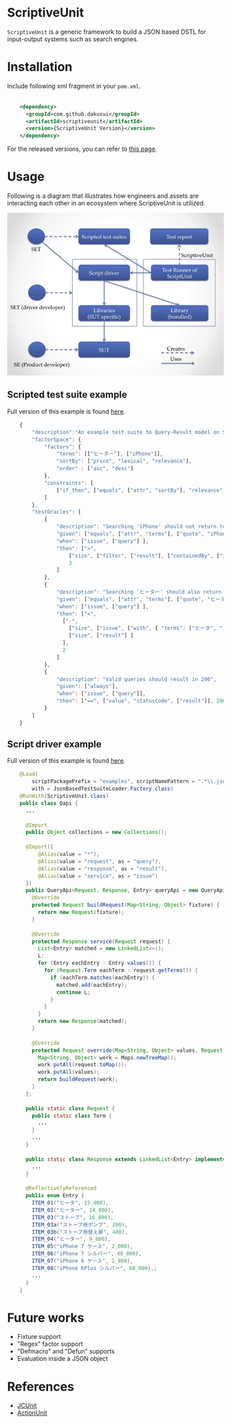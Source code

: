 # ScriptiveUnit

```ScriptiveUnit``` is a generic framework to build a JSON based DSTL for input-output
systems such as search engines.

# Installation
Include following xml fragment in your ```pom.xml```.

```xml

    <dependency>
      <groupId>com.github.dakusui</groupId>
      <artifactId>scriptiveunit</artifactId>
      <version>{ScriptiveUnit Version}</version>
    </dependency>
```

For the released versions, you can refer to [this page](https://github.com/dakusui/scriptiveunit/releases).

# Usage
Following is a diagram that illustrates how engineers and assets are
interacting each other in an ecosystem where ScriptiveUnit is utilized.


<img src="doc/images/overview.jpg" alt="Overview" style="width: 640px;"/>

## Scripted test suite example

Full version of this example is found [here](src/test/resources/tests/regular/qapi.json).

```javascript
    {
        "description":"An example test suite to Query-Result model on ScriptiveUnit",
        "factorSpace": {
            "factors": {
                "terms": [["ヒーター"], ["iPhone"]],
                "sortBy": ["price", "lexical", "relevance"],
                "order" : ["asc", "desc"]
            },
            "constraints": [
                ["if_then", ["equals", ["attr", "sortBy"], "relevance"], ["equals", ["attr", "order"], "desc"]]
            ]
        },
        "testOracles": [
            {
                "description": "Searching 'iPhone' should not return too many accessories",
                "given": ["equals", ["attr", "terms"], ["quote", "iPhone"]],
                "when": ["issue", ["query"] ],
                "then": [">",
                    ["size", ["filter", ["result"], ["containedBy", ["issue", ["with", {"terms":["iPhone&&シルバー"]}, ["query"]]]]]],
                    3
                ]
            },
            {
                "description": "Searching 'ヒーター' should also return items that contain 'ヒータ' or 'ストーブ'",
                "given": ["equals", ["attr", "terms"], ["quote", "ヒーター"]],
                "when": ["issue", ["query"] ],
                "then": ["<",
                  ["-",
                    ["size", ["issue", ["with", { "terms": ["ヒータ", "ストーブ"], "hits":-1 }, ["query"]]] ],
                    ["size", ["result"] ]
                  ],
                  2
                ]
            },
            {
                "description": "Valid queries should result in 200",
                "given": ["always"],
                "when": ["issue", ["query"]],
                "then": ["==", ["value", "statusCode", ["result"]], 200]
            }
        ]
    }
```

## Script driver example
Full version of this example is found [here](src/test/java/com/github/dakusui/scriptiveunit/drivers/Qapi.java).

```java
    @Load(
        scriptPackagePrefix = "examples", scriptNamePattern = ".*\\.json",
        with = JsonBasedTestSuiteLoader.Factory.class)
    @RunWith(ScriptiveUnit.class)
    public class Qapi {
      ...

      @Import
      public Object collections = new Collections();

      @Import({
          @Alias(value = "*"),
          @Alias(value = "request", as = "query"),
          @Alias(value = "response", as = "result"),
          @Alias(value = "service", as = "issue")
      })
      public QueryApi<Request, Response, Entry> queryApi = new QueryApi<Request, Response, Entry>() {
        @Override
        protected Request buildRequest(Map<String, Object> fixture) {
          return new Request(fixture);
        }

        @Override
        protected Response service(Request request) {
          List<Entry> matched = new LinkedList<>();
          L:
          for (Entry eachEntry : Entry.values()) {
            for (Request.Term eachTerm : request.getTerms()) {
              if (eachTerm.matches(eachEntry)) {
                matched.add(eachEntry);
                continue L;
              }
            }
          }
          return new Response(matched);
        }

        @Override
        protected Request override(Map<String, Object> values, Request request) {
          Map<String, Object> work = Maps.newTreeMap();
          work.putAll(request.toMap());
          work.putAll(values);
          return buildRequest(work);
        }
      };

      public static class Request {
        public static class Term {
          ...
        }
        ...
      }

      public static class Response extends LinkedList<Entry> implements Iterable<Entry> {
        ...
      }

      @ReflectivelyReferenced
      public enum Entry {
        ITEM_01("ヒータ", 15_000),
        ITEM_02("ヒーター", 14_800),
        ITEM_03("ストーブ", 16_800),
        ITEM_03a("ストーブ用ポンプ", 200),
        ITEM_03b("ストーブ用替え扉", 480),
        ITEM_04("ヒーター", 9_800),
        ITEM_05("iPhone 7 ケース", 2_000),
        ITEM_06("iPhone 7 シルバー", 48_000),
        ITEM_07("iPhone 6 ケース", 1_980),
        ITEM_08("iPhone 6Plus シルバー", 68_000),;
        ...
      }
    }
```

# Future works
* Fixture support
* "Regex" factor support
* "Defmacro" and "Defun" supports
* Evaluation inside a JSON object

# References
* [JCUnit](https://github.com/dakusui/jcunit)
* [ActionUnit](https://github.com/dakusui/actionunit)
